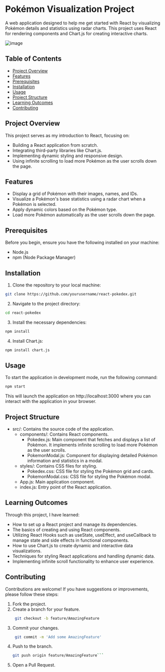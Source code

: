 # Pokémon Visualization Project

A web application designed to help me get started with React by visualizing Pokémon details and statistics using radar charts. This project uses React for rendering components and Chart.js for creating interactive charts.

![image](https://github.com/user-attachments/assets/229de035-67bc-4ebe-a2c9-1c24a34f6e85)


## Table of Contents

- [Project Overview](#project-overview)
- [Features](#features)
- [Prerequisites](#prerequisites)
- [Installation](#installation)
- [Usage](#usage)
- [Project Structure](#project-structure)
- [Learning Outcomes](#learning-outcomes)
- [Contributing](#contributing)

## Project Overview

This project serves as my introduction to React, focusing on:

- Building a React application from scratch.
- Integrating third-party libraries like Chart.js.
- Implementing dynamic styling and responsive design.
- Using infinite scrolling to load more Pokémon as the user scrolls down the page.

## Features

- Display a grid of Pokémon with their images, names, and IDs.
- Visualize a Pokémon's base statistics using a radar chart when a Pokémon is selected.
- Apply dynamic colors based on the Pokémon type.
- Load more Pokémon automatically as the user scrolls down the page.

## Prerequisites

Before you begin, ensure you have the following installed on your machine:

- Node.js
- npm (Node Package Manager)

## Installation

1. Clone the repository to your local machine:

```bash
git clone https://github.com/yourusername/react-pokedex.git
```

2. Navigate to the project directory:

```bash
cd react-pokedex
```

3. Install the necessary dependencies:

```bash
npm install
```

4. Install Chart.js:

```bash
npm install chart.js
```

## Usage

To start the application in development mode, run the following command:

```bash
npm start
```

This will launch the application on http://localhost:3000 where you can interact with the application in your browser.

## Project Structure
- src/: Contains the source code of the application.
    - components/: Contains React components.
      - Pokedex.js: Main component that fetches and displays a list of Pokémon. It implements infinite scrolling to load more Pokémon as the user scrolls.
      - PokemonModal.js: Component for displaying detailed Pokémon information and statistics in a modal.
    - styles/: Contains CSS files for styling.
      - Pokedex.css: CSS file for styling the Pokémon grid and cards.
      - PokemonModal.css: CSS file for styling the Pokémon modal.
    - App.js: Main application component.
    - index.js: Entry point of the React application.

 ## Learning Outcomes

 Through this project, I have learned:
 - How to set up a React project and manage its dependencies.
 - The basics of creating and using React components.
 - Utilizing React Hooks such as useState, useEffect, and useCallback to manage state and side effects in functional components.
 - How to use Chart.js to create dynamic and interactive data visualizations.
 - Techniques for styling React applications and handling dynamic data.
 - Implementing infinite scroll functionality to enhance user experience.

## Contributing

Contributions are welcome! If you have suggestions or improvements, please follow these steps:
1. Fork the project.
2. Create a branch for your feature.
   ```bash
    git checkout -b feature/AmazingFeature
   ```
4. Commit your changes.
   ```bash
    git commit -m 'Add some AmazingFeature'
   ```
6. Push to the branch.
   ```bash
   git push origin feature/AmazingFeature```
8. Open a Pull Request.
